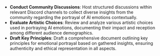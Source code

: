 - **Conduct Community Discussions**: Host structured discussions within relevant Discord channels to collect diverse insights from the community regarding the portrayal of AI emotions contextually.
- **Evaluate Artistic Choices**: Review and analyze various artistic choices used in portraying AI emotions, documenting their impact and reception among different audience demographics.
- **Draft Key Principles**: Draft a comprehensive document outlining key principles for emotional portrayal based on gathered insights, ensuring authenticity and ethical representation in all aspects.